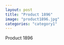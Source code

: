 ```yaml
---
layout: post
title: "Product 1896"
image: "product1896.jpg"
categories: "category1"
---
```

Product 1896
